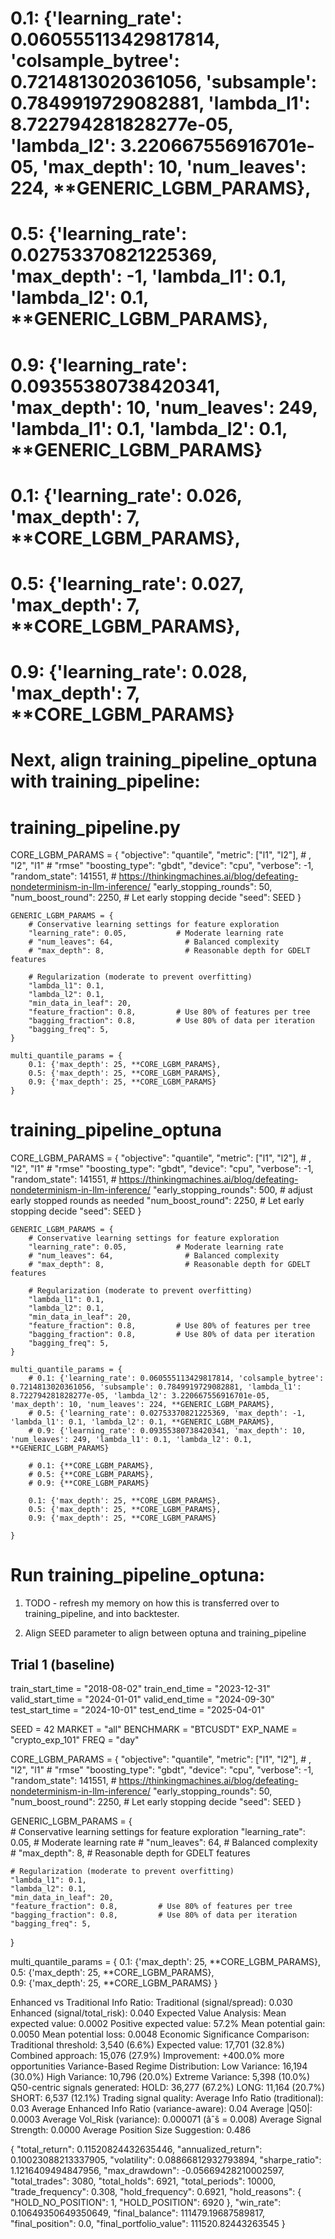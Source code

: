# 0.1: {'learning_rate': 0.060555113429817814, 'colsample_bytree': 0.7214813020361056, 'subsample': 0.7849919729082881, 'lambda_l1': 8.722794281828277e-05, 'lambda_l2': 3.220667556916701e-05, 'max_depth': 10, 'num_leaves': 224, **GENERIC_LGBM_PARAMS},
# 0.5: {'learning_rate': 0.02753370821225369, 'max_depth': -1, 'lambda_l1': 0.1, 'lambda_l2': 0.1, **GENERIC_LGBM_PARAMS},
# 0.9: {'learning_rate': 0.09355380738420341, 'max_depth': 10, 'num_leaves': 249, 'lambda_l1': 0.1, 'lambda_l2': 0.1, **GENERIC_LGBM_PARAMS}

# 0.1: {'learning_rate': 0.026, 'max_depth': 7, **CORE_LGBM_PARAMS},
# 0.5: {'learning_rate': 0.027, 'max_depth': 7, **CORE_LGBM_PARAMS},                
# 0.9: {'learning_rate': 0.028, 'max_depth': 7, **CORE_LGBM_PARAMS} 



# Next, align training_pipeline_optuna with training_pipeline:

# training_pipeline.py
CORE_LGBM_PARAMS = {
        "objective": "quantile",
        "metric": ["l1", "l2"], # , "l2", "l1" # "rmse"
        "boosting_type": "gbdt",
        "device": "cpu",
        "verbose": -1,
        "random_state": 141551, # https://thinkingmachines.ai/blog/defeating-nondeterminism-in-llm-inference/
        "early_stopping_rounds": 50,
        "num_boost_round": 2250,         # Let early stopping decide
        "seed": SEED
    }

    GENERIC_LGBM_PARAMS = {       
        # Conservative learning settings for feature exploration
        "learning_rate": 0.05,           # Moderate learning rate
        # "num_leaves": 64,                # Balanced complexity
        # "max_depth": 8,                  # Reasonable depth for GDELT features
        
        # Regularization (moderate to prevent overfitting)
        "lambda_l1": 0.1,
        "lambda_l2": 0.1,
        "min_data_in_leaf": 20,
        "feature_fraction": 0.8,         # Use 80% of features per tree
        "bagging_fraction": 0.8,         # Use 80% of data per iteration
        "bagging_freq": 5,
    }

    multi_quantile_params = {
        0.1: {'max_depth': 25, **CORE_LGBM_PARAMS},
        0.5: {'max_depth': 25, **CORE_LGBM_PARAMS},                
        0.9: {'max_depth': 25, **CORE_LGBM_PARAMS}
    }


# training_pipeline_optuna
CORE_LGBM_PARAMS = {
        "objective": "quantile",
        "metric": ["l1", "l2"], # , "l2", "l1" # "rmse"
        "boosting_type": "gbdt",
        "device": "cpu",
        "verbose": -1,
        "random_state": 141551, # https://thinkingmachines.ai/blog/defeating-nondeterminism-in-llm-inference/
        "early_stopping_rounds": 500, # adjust early stopped rounds as needed
        "num_boost_round": 2250,         # Let early stopping decide
        "seed": SEED
    }

    GENERIC_LGBM_PARAMS = {       
        # Conservative learning settings for feature exploration
        "learning_rate": 0.05,           # Moderate learning rate
        # "num_leaves": 64,                # Balanced complexity
        # "max_depth": 8,                  # Reasonable depth for GDELT features
        
        # Regularization (moderate to prevent overfitting)
        "lambda_l1": 0.1,
        "lambda_l2": 0.1,
        "min_data_in_leaf": 20,
        "feature_fraction": 0.8,         # Use 80% of features per tree
        "bagging_fraction": 0.8,         # Use 80% of data per iteration
        "bagging_freq": 5,
    }

    multi_quantile_params = {
        # 0.1: {'learning_rate': 0.060555113429817814, 'colsample_bytree': 0.7214813020361056, 'subsample': 0.7849919729082881, 'lambda_l1': 8.722794281828277e-05, 'lambda_l2': 3.220667556916701e-05, 'max_depth': 10, 'num_leaves': 224, **GENERIC_LGBM_PARAMS},
        # 0.5: {'learning_rate': 0.02753370821225369, 'max_depth': -1, 'lambda_l1': 0.1, 'lambda_l2': 0.1, **GENERIC_LGBM_PARAMS},
        # 0.9: {'learning_rate': 0.09355380738420341, 'max_depth': 10, 'num_leaves': 249, 'lambda_l1': 0.1, 'lambda_l2': 0.1, **GENERIC_LGBM_PARAMS}

        # 0.1: {**CORE_LGBM_PARAMS},
        # 0.5: {**CORE_LGBM_PARAMS},                
        # 0.9: {**CORE_LGBM_PARAMS} 

        0.1: {'max_depth': 25, **CORE_LGBM_PARAMS},
        0.5: {'max_depth': 25, **CORE_LGBM_PARAMS},                
        0.9: {'max_depth': 25, **CORE_LGBM_PARAMS}

    }


# Run training_pipeline_optuna:
1. TODO - refresh my memory on how this is transferred over to training_pipeline, and into backtester.

2. Align SEED parameter to align between optuna and training_pipeline








## Trial 1 (baseline)
train_start_time = "2018-08-02"
train_end_time = "2023-12-31"
valid_start_time = "2024-01-01"
valid_end_time = "2024-09-30"
test_start_time = "2024-10-01"
test_end_time = "2025-04-01"

SEED = 42
MARKET = "all"
BENCHMARK = "BTCUSDT"
EXP_NAME = "crypto_exp_101"
FREQ = "day"

CORE_LGBM_PARAMS = {
    "objective": "quantile",
    "metric": ["l1", "l2"], # , "l2", "l1" # "rmse"
    "boosting_type": "gbdt",
    "device": "cpu",
    "verbose": -1,
    "random_state": 141551, # https://thinkingmachines.ai/blog/defeating-nondeterminism-in-llm-inference/
    "early_stopping_rounds": 50,
    "num_boost_round": 2250,         # Let early stopping decide
    "seed": SEED
}

GENERIC_LGBM_PARAMS = {       
    # Conservative learning settings for feature exploration
    "learning_rate": 0.05,           # Moderate learning rate
    # "num_leaves": 64,                # Balanced complexity
    # "max_depth": 8,                  # Reasonable depth for GDELT features
    
    # Regularization (moderate to prevent overfitting)
    "lambda_l1": 0.1,
    "lambda_l2": 0.1,
    "min_data_in_leaf": 20,
    "feature_fraction": 0.8,         # Use 80% of features per tree
    "bagging_fraction": 0.8,         # Use 80% of data per iteration
    "bagging_freq": 5,
}

multi_quantile_params = {
    0.1: {'max_depth': 25, **CORE_LGBM_PARAMS},
    0.5: {'max_depth': 25, **CORE_LGBM_PARAMS},                
    0.9: {'max_depth': 25, **CORE_LGBM_PARAMS}
}

Enhanced vs Traditional Info Ratio:
   Traditional (signal/spread): 0.030
   Enhanced (signal/total_risk): 0.040
Expected Value Analysis:
   Mean expected value: 0.0002
   Positive expected value: 57.2%
   Mean potential gain: 0.0050
   Mean potential loss: 0.0048
Economic Significance Comparison:
   Traditional threshold: 3,540 (6.6%)
   Expected value: 17,701 (32.8%)
   Combined approach: 15,076 (27.9%)
   Improvement: +400.0% more opportunities
 Variance-Based Regime Distribution:
   Low Variance: 16,194 (30.0%)
   High Variance: 10,796 (20.0%)
   Extreme Variance: 5,398 (10.0%)
Q50-centric signals generated:
   HOLD: 36,277 (67.2%)
   LONG: 11,164 (20.7%)
   SHORT: 6,537 (12.1%)
Trading signal quality:
   Average Info Ratio (traditional): 0.03
   Average Enhanced Info Ratio (variance-aware): 0.04
   Average |Q50|: 0.0003
   Average Vol_Risk (variance): 0.000071 (âˆš = 0.008)
   Average Signal Strength: 0.0000
   Average Position Size Suggestion: 0.486


{
  "total_return": 0.11520824432635446,
  "annualized_return": 0.10023088213337905,
  "volatility": 0.08866812932793894,
  "sharpe_ratio": 1.1216409494847956,
  "max_drawdown": -0.05669428210002597,
  "total_trades": 3080,
  "total_holds": 6921,
  "total_periods": 10000,
  "trade_frequency": 0.308,
  "hold_frequency": 0.6921,
  "hold_reasons": {
    "HOLD_NO_POSITION": 1,
    "HOLD_POSITION": 6920
  },
  "win_rate": 0.10649350649350649,
  "final_balance": 111479.19687589817,
  "final_position": 0.0,
  "final_portfolio_value": 111520.82443263545
}
